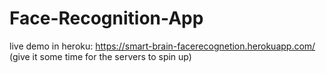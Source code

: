 # Face-Recognition-App

live demo in heroku: https://smart-brain-facerecognetion.herokuapp.com/
(give it some time for the servers to spin up)
